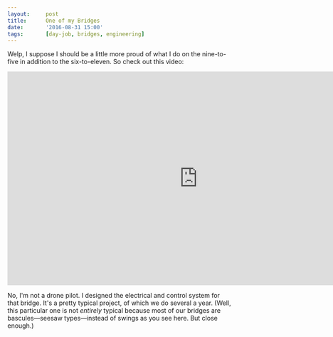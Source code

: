 ```yaml
---
layout:     post
title:      One of my Bridges
date:       '2016-08-31 15:00'
tags:       [day-job, bridges, engineering]
---
```


Welp, I suppose I should be a little more proud of what I do on the nine-to-five in addition to the six-to-eleven. So check out this video:

<iframe width="853" height="480" src="https://www.youtube.com/embed/XHQq0vEGH0g?rel=0" frameborder="0" allowfullscreen></iframe>

No, I'm not a drone pilot. I designed the electrical and control system for that bridge. It's a pretty typical project, of which we do several a year. (Well, this particular one is not _entirely_ typical because most of our bridges are bascules—seesaw types—instead of swings as you see here. But close enough.)
